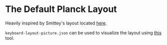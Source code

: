 # The Default Planck Layout

Heavily inspired by Smittey's layout located [here](https://www.smittey.co.uk/the-planck-key-theory).

`keyboard-layout-picture.json` can be used to visualize the layout using [this](http://www.keyboard-layout-editor.com/#/) tool. 
